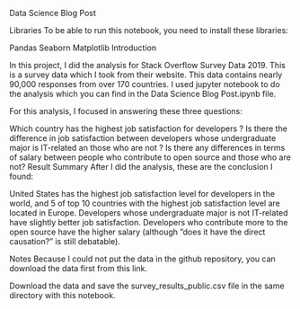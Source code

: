 Data Science Blog Post

Libraries
To be able to run this notebook, you need to install these libraries:

Pandas
Seaborn
Matplotlib
Introduction

In this project, I did the analysis for Stack Overflow Survey Data 2019. This is a survey data which I took from their website. This data contains nearly 90,000 responses from over 170 countries. I used jupyter notebook to do the analysis which you can find in the Data Science Blog Post.ipynb file.

For this analysis, I focused in answering these three questions:

Which country has the highest job satisfaction for developers ?
Is there the difference in job satisfaction between developers whose undergraduate major is IT-related an those who are not ?
Is there any differences in terms of salary between people who contribute to open source and those who are not?
Result Summary
After I did the analysis, these are the conclusion I found:

United States has the highest job satisfaction level for developers in the world, and 5 of top 10 countries with the highest job satisfaction level are located in Europe.
Developers whose undergraduate major is not IT-related have slightly better job satisfaction.
Developers who contribute more to the open source have the higher salary (although ”does it have the direct causation?” is still debatable).

Notes
Because I could not put the data in the github repository, you can download the data first from this link.

Download the data and save the survey_results_public.csv file in the same directory with this notebook.
